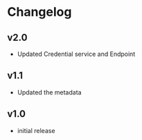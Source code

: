 # Changelog

## v2.0

- Updated Credential service and Endpoint

## v1.1

- Updated the metadata

## v1.0

- initial release